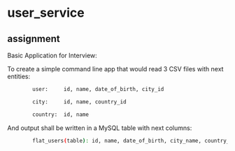 # user_service

## assignment

Basic Application for Interview:

To create a simple command line app that would read 3 CSV files with next entities:
```bash
        user:     id, name, date_of_birth, city_id

        city:     id, name, country_id

       	country:  id, name
```
And output shall be written in a MySQL table with next columns:
```bash
        flat_users(table): id, name, date_of_birth, city_name, country_name
```
